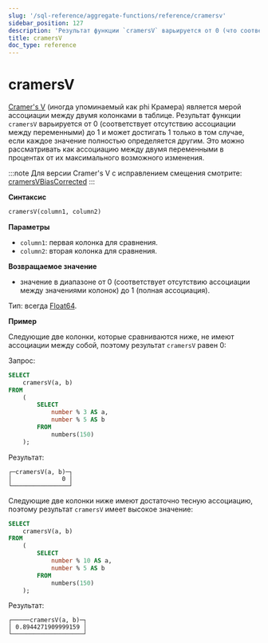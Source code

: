 ```yaml
---
slug: '/sql-reference/aggregate-functions/reference/cramersv'
sidebar_position: 127
description: 'Результат функции `cramersV` варьируется от 0 (что соответствует отсутствию'
title: cramersV
doc_type: reference
---
```

# cramersV

[Cramer's V](https://en.wikipedia.org/wiki/Cram%C3%A9r%27s_V) (иногда упоминаемый как phi Крамера) является мерой ассоциации между двумя колонками в таблице. Результат функции `cramersV` варьируется от 0 (соответствует отсутствию ассоциации между переменными) до 1 и может достигать 1 только в том случае, если каждое значение полностью определяется другим. Это можно рассматривать как ассоциацию между двумя переменными в процентах от их максимального возможного изменения.

:::note
Для версии Cramer's V с исправлением смещения смотрите: [cramersVBiasCorrected](./cramersvbiascorrected.md)
:::

**Синтаксис**

```sql
cramersV(column1, column2)
```

**Параметры**

- `column1`: первая колонка для сравнения.
- `column2`: вторая колонка для сравнения.

**Возвращаемое значение**

- значение в диапазоне от 0 (соответствует отсутствию ассоциации между значениями колонок) до 1 (полная ассоциация).

Тип: всегда [Float64](../../../sql-reference/data-types/float.md).

**Пример**

Следующие две колонки, которые сравниваются ниже, не имеют ассоциации между собой, поэтому результат `cramersV` равен 0:

Запрос:

```sql
SELECT
    cramersV(a, b)
FROM
    (
        SELECT
            number % 3 AS a,
            number % 5 AS b
        FROM
            numbers(150)
    );
```

Результат:

```response
┌─cramersV(a, b)─┐
│              0 │
└────────────────┘
```

Следующие две колонки ниже имеют достаточно тесную ассоциацию, поэтому результат `cramersV` имеет высокое значение:

```sql
SELECT
    cramersV(a, b)
FROM
    (
        SELECT
            number % 10 AS a,
            number % 5 AS b
        FROM
            numbers(150)
    );
```

Результат:

```response
┌─────cramersV(a, b)─┐
│ 0.8944271909999159 │
└────────────────────┘
```
